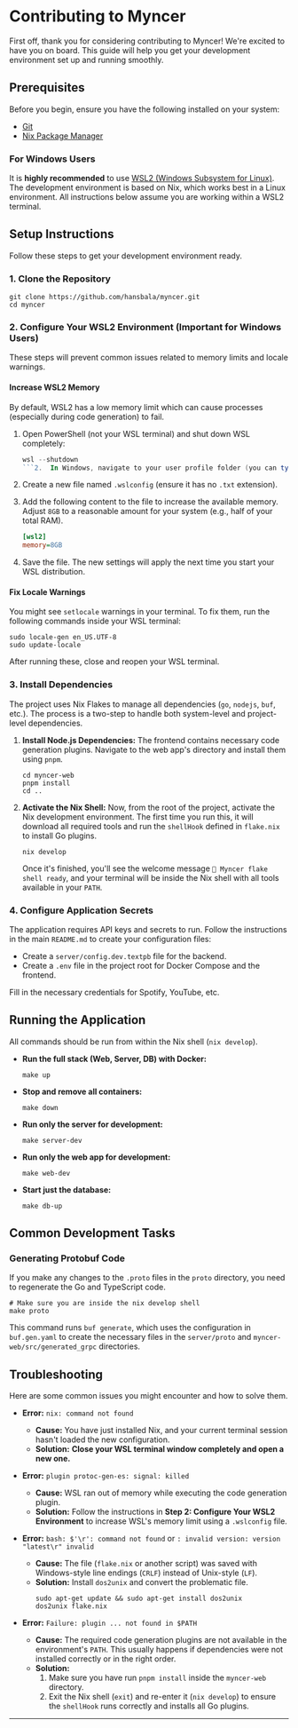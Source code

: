 # Contributing to Myncer

First off, thank you for considering contributing to Myncer! We're excited to have you on board. This guide will help you get your development environment set up and running smoothly.

## Prerequisites

Before you begin, ensure you have the following installed on your system:

-   [Git](https://git-scm.com/)
-   [Nix Package Manager](https://nixos.org/download.html)

### For Windows Users

It is **highly recommended** to use [WSL2 (Windows Subsystem for Linux)](https://learn.microsoft.com/en-us/windows/wsl/install). The development environment is based on Nix, which works best in a Linux environment. All instructions below assume you are working within a WSL2 terminal.

## Setup Instructions

Follow these steps to get your development environment ready.

### 1. Clone the Repository

```shell
git clone https://github.com/hansbala/myncer.git
cd myncer
```

### 2. Configure Your WSL2 Environment (Important for Windows Users)

These steps will prevent common issues related to memory limits and locale warnings.

#### Increase WSL2 Memory

By default, WSL2 has a low memory limit which can cause processes (especially during code generation) to fail.

1.  Open PowerShell (not your WSL terminal) and shut down WSL completely:
    ```powershell
    wsl --shutdown
    ```2.  In Windows, navigate to your user profile folder (you can type `%userprofile%` in the File Explorer address bar).
3.  Create a new file named `.wslconfig` (ensure it has no `.txt` extension).
4.  Add the following content to the file to increase the available memory. Adjust `8GB` to a reasonable amount for your system (e.g., half of your total RAM).

    ```ini
    [wsl2]
    memory=8GB
    ```
5.  Save the file. The new settings will apply the next time you start your WSL distribution.

#### Fix Locale Warnings

You might see `setlocale` warnings in your terminal. To fix them, run the following commands inside your WSL terminal:

```shell
sudo locale-gen en_US.UTF-8
sudo update-locale
```
After running these, close and reopen your WSL terminal.

### 3. Install Dependencies

The project uses Nix Flakes to manage all dependencies (`go`, `nodejs`, `buf`, etc.). The process is a two-step to handle both system-level and project-level dependencies.

1.  **Install Node.js Dependencies:**
    The frontend contains necessary code generation plugins. Navigate to the web app's directory and install them using `pnpm`.

    ```shell
    cd myncer-web
    pnpm install
    cd ..
    ```

2.  **Activate the Nix Shell:**
    Now, from the root of the project, activate the Nix development environment. The first time you run this, it will download all required tools and run the `shellHook` defined in `flake.nix` to install Go plugins.

    ```shell
    nix develop
    ```
    Once it's finished, you'll see the welcome message `🧪 Myncer flake shell ready`, and your terminal will be inside the Nix shell with all tools available in your `PATH`.

### 4. Configure Application Secrets

The application requires API keys and secrets to run. Follow the instructions in the main `README.md` to create your configuration files:
- Create a `server/config.dev.textpb` file for the backend.
- Create a `.env` file in the project root for Docker Compose and the frontend.

Fill in the necessary credentials for Spotify, YouTube, etc.

## Running the Application

All commands should be run from within the Nix shell (`nix develop`).

-   **Run the full stack (Web, Server, DB) with Docker:**
    ```shell
    make up
    ```
-   **Stop and remove all containers:**
    ```shell
    make down
    ```
-   **Run only the server for development:**
    ```shell
    make server-dev
    ```
-   **Run only the web app for development:**
    ```shell
    make web-dev
    ```
-   **Start just the database:**
    ```shell
    make db-up
    ```

## Common Development Tasks

### Generating Protobuf Code

If you make any changes to the `.proto` files in the `proto` directory, you need to regenerate the Go and TypeScript code.

```shell
# Make sure you are inside the nix develop shell
make proto
```

This command runs `buf generate`, which uses the configuration in `buf.gen.yaml` to create the necessary files in the `server/proto` and `myncer-web/src/generated_grpc` directories.

## Troubleshooting

Here are some common issues you might encounter and how to solve them.

-   **Error:** `nix: command not found`
    -   **Cause:** You have just installed Nix, and your current terminal session hasn't loaded the new configuration.
    -   **Solution:** **Close your WSL terminal window completely and open a new one.**

-   **Error:** `plugin protoc-gen-es: signal: killed`
    -   **Cause:** WSL ran out of memory while executing the code generation plugin.
    -   **Solution:** Follow the instructions in **Step 2: Configure Your WSL2 Environment** to increase WSL's memory limit using a `.wslconfig` file.

-   **Error:** `bash: $'\r': command not found` or `: invalid version: version "latest\r" invalid`
    -   **Cause:** The file (`flake.nix` or another script) was saved with Windows-style line endings (`CRLF`) instead of Unix-style (`LF`).
    -   **Solution:** Install `dos2unix` and convert the problematic file.
        ```shell
        sudo apt-get update && sudo apt-get install dos2unix
        dos2unix flake.nix
        ```

-   **Error:** `Failure: plugin ... not found in $PATH`
    -   **Cause:** The required code generation plugins are not available in the environment's `PATH`. This usually happens if dependencies were not installed correctly or in the right order.
    -   **Solution:**
        1. Make sure you have run `pnpm install` inside the `myncer-web` directory.
        2. Exit the Nix shell (`exit`) and re-enter it (`nix develop`) to ensure the `shellHook` runs correctly and installs all Go plugins.

---
